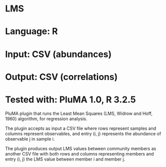 # LMS
# Language: R
# Input: CSV (abundances)
# Output: CSV (correlations)
# Tested with: PluMA 1.0, R 3.2.5

PluMA plugin that runs the Least Mean Squares (LMS, Widrow and Hoff, 1960) algorithm, for regression analysis.

The plugin
accepts as input a CSV file where rows represent samples and columns represent
observables, and entry (i, j) represents the abundance of observable
j in sample i.

The plugin produces output LMS values between community members
as another CSV file with both rows and columns representing members and entry
(i, j) the LMS value between member i and member j.
